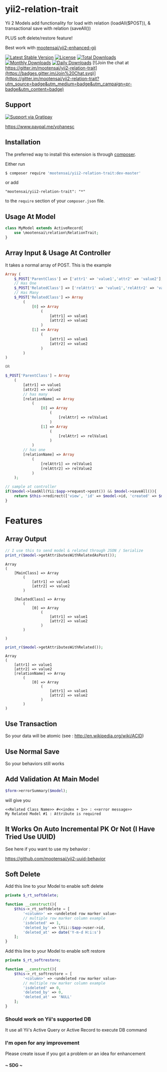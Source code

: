 # yii2-relation-trait
Yii 2 Models add functionality for load with relation (loadAll($POST)), &amp; transactional save with relation (saveAll())

PLUS soft delete/restore feature!

Best work with [mootensai/yii2-enhanced-gii](https://github.com/mootensai/yii2-enhanced-gii)

[![Latest Stable Version](https://poser.pugx.org/mootensai/yii2-relation-trait/v/stable)](https://packagist.org/packages/mootensai/yii2-relation-trait)
[![License](https://poser.pugx.org/mootensai/yii2-relation-trait/license)](https://packagist.org/packages/mootensai/yii2-relation-trait)
[![Total Downloads](https://img.shields.io/packagist/dt/mootensai/yii2-relation-trait.svg?style=flat-square)](https://packagist.org/packages/mootensai/yii2-relation-trait)
[![Monthly Downloads](https://poser.pugx.org/mootensai/yii2-relation-trait/d/monthly)](https://packagist.org/packages/mootensai/yii2-relation-trait)
[![Daily Downloads](https://poser.pugx.org/mootensai/yii2-relation-trait/d/daily)](https://packagist.org/packages/mootensai/yii2-relation-trait)
[![Join the chat at https://gitter.im/mootensai/yii2-relation-trait](https://badges.gitter.im/Join%20Chat.svg)](https://gitter.im/mootensai/yii2-relation-trait?utm_source=badge&utm_medium=badge&utm_campaign=pr-badge&utm_content=badge)

## Support

[![Support via Gratipay](https://cdn.rawgit.com/gratipay/gratipay-badge/2.3.0/dist/gratipay.svg)](https://gratipay.com/mootensai/)

https://www.paypal.me/yohanesc


## Installation

The preferred way to install this extension is through [composer](http://getcomposer.org/download/).

Either run

```bash
$ composer require 'mootensai/yii2-relation-trait:dev-master'
```

or add

```
"mootensai/yii2-relation-trait": "*"
```

to the `require` section of your `composer.json` file.


## Usage At Model

```php
class MyModel extends ActiveRecord{
    use \mootensai\relation\RelationTrait;
}
```

## Array Input & Usage At Controller

It takes a normal array of POST. This is the example
```php
Array (
    $_POST['ParentClass'] => ['attr1' => 'value1','attr2' => 'value2'],
    // Has One
    $_POST['RelatedClass'] => ['relAttr1' => 'value1','relAttr2' => 'value2'], 
    // Has Many
    $_POST['RelatedClass'] => Array
        (
            [0] => Array
                (
                    [attr1] => value1
                    [attr2] => value2
                )
            [1] => Array
                (
                    [attr1] => value1
                    [attr2] => value2
                )
        )      
)

OR

$_POST['ParentClass'] = Array 
    (
        [attr1] => value1
        [attr2] => value2 
        // has many
        [relationName] => Array 
            ( 
                [0] => Array 
                    (
                        [relAttr] => relValue1
                    )
                [1] => Array 
                    (
                        [relAttr] => relValue1
                    )
            )
        // has one
        [relationName] => Array
            ( 
                [relAttr1] => relValue1
                [relAttr2] => relValue2
            )
    );
```

```php
// sample at controller
if($model->loadAll(Yii:$app->request->post()) && $model->saveAll()){
    return $this->redirect(['view', 'id' => $model->id, 'created' => $model->created]);
}
```

# Features

## Array Output  

```php
// I use this to send model & related through JSON / Serialize
print_r($model->getAttributesWithRelatedAsPost());
```

```
Array
(
    [MainClass] => Array
        (
            [attr1] => value1
            [attr2] => value2
        )

    [RelatedClass] => Array
        (
            [0] => Array
                (
                    [attr1] => value1
                    [attr2] => value2
                )
        )

)
```

```php
print_r($model->getAttributesWithRelated());
```

```
Array
(
    [attr1] => value1
    [attr2] => value2
    [relationName] => Array
        (
            [0] => Array
                (
                    [attr1] => value1
                    [attr2] => value2
                )
        )
)
```

## Use Transaction

So your data will be atomic
(see : http://en.wikipedia.org/wiki/ACID)

## Use Normal Save

So your behaviors still works

## Add Validation At Main Model

```php
$form->errorSummary($model);
```

will give you

```
<<Related Class Name>> #<<index + 1>> : <<error message>>
My Related Model #1 : Attribute is required
```

## It Works On Auto Incremental PK Or Not (I Have Tried Use UUID)

See here if you want to use my behavior :

https://github.com/mootensai/yii2-uuid-behavior

## Soft Delete

Add this line to your Model to enable soft delete

```php
private $_rt_softdelete;

function __construct(){
    $this->_rt_softdelete = [
        '<column>' => <undeleted row marker value>
        // multiple row marker column example
        'isdeleted' => 1,
        'deleted_by' => \Yii::$app->user->id,
        'deleted_at' => date('Y-m-d H:i:s')
    ];
}
```

Add this line to your Model to enable soft restore

```php
private $_rt_softrestore;

function __construct(){
    $this->_rt_softrestore = [
        '<column>' => <undeleted row marker value>
        // multiple row marker column example
        'isdeleted' => 0,
        'deleted_by' => 0,
        'deleted_at' => 'NULL'
    ];
}
```

### Should work on Yii's supported DB

It use all Yii's Active Query or Active Record to execute DB command


### I'm open for any improvement
Please create issue if you got a problem or an idea for enhancement

#### ~ SDG ~




